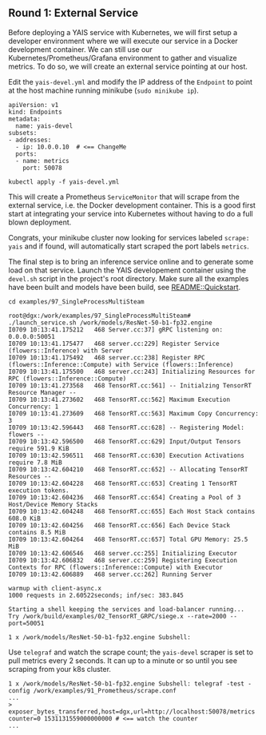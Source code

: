
## Round 1: External Service

Before deploying a YAIS service with Kubernetes, we will first setup a developer environment
where we will execute our service in a Docker development container. We can still use our
Kubernetes/Prometheus/Grafana environment to gather and visualize metrics.  To do so, we
will create an external service pointing at our host.

Edit the `yais-devel.yml` and modify the IP address of the `Endpoint` to point at the host machine running
minikube (`sudo minikube ip`). 

```
apiVersion: v1
kind: Endpoints
metadata:
  name: yais-devel
subsets:
- addresses:
  - ip: 10.0.0.10  # <== ChangeMe
  ports:
  - name: metrics
    port: 50078
```

```
kubectl apply -f yais-devel.yml
```

This will create a Prometheus `ServiceMonitor` that will scrape from the external service, i.e. the 
Docker development container.  This is a good first start at integrating your service into Kubernetes
without having to do a full blown deployment.

Congrats, your minikube cluster now looking for services labeled `scrape: yais` and if found, will
automatically start scraped the port labels `metrics`.  

The final step is to bring an inference service online and to generate some load on that service.
Launch the YAIS developement container using the `devel.sh` script in the project's root directory.
Make sure all the examples have been built and models have been build, 
see [README::Quickstart](README.md#quickstart). 

```
cd examples/97_SingleProcessMultiSteam

root@dgx:/work/examples/97_SingleProcessMultiSteam# ./launch_service.sh /work/models/ResNet-50-b1-fp32.engine
I0709 10:13:41.175212   468 Server.cc:37] gRPC listening on: 0.0.0.0:50051
I0709 10:13:41.175477   468 server.cc:229] Register Service (flowers::Inference) with Server
I0709 10:13:41.175492   468 server.cc:238] Register RPC (flowers::Inference::Compute) with Service (flowers::Inference)
I0709 10:13:41.175500   468 server.cc:243] Initializing Resources for RPC (flowers::Inference::Compute)
I0709 10:13:41.273568   468 TensorRT.cc:561] -- Initialzing TensorRT Resource Manager --
I0709 10:13:41.273602   468 TensorRT.cc:562] Maximum Execution Concurrency: 1
I0709 10:13:41.273609   468 TensorRT.cc:563] Maximum Copy Concurrency: 3
I0709 10:13:42.596443   468 TensorRT.cc:628] -- Registering Model: flowers --
I0709 10:13:42.596500   468 TensorRT.cc:629] Input/Output Tensors require 591.9 KiB
I0709 10:13:42.596511   468 TensorRT.cc:630] Execution Activations require 7.8 MiB
I0709 10:13:42.604210   468 TensorRT.cc:652] -- Allocating TensorRT Resources --
I0709 10:13:42.604228   468 TensorRT.cc:653] Creating 1 TensorRT execution tokens.
I0709 10:13:42.604236   468 TensorRT.cc:654] Creating a Pool of 3 Host/Device Memory Stacks
I0709 10:13:42.604248   468 TensorRT.cc:655] Each Host Stack contains 608.0 KiB
I0709 10:13:42.604256   468 TensorRT.cc:656] Each Device Stack contains 8.5 MiB
I0709 10:13:42.604264   468 TensorRT.cc:657] Total GPU Memory: 25.5 MiB
I0709 10:13:42.606546   468 server.cc:255] Initializing Executor
I0709 10:13:42.606832   468 server.cc:259] Registering Execution Contexts for RPC (flowers::Inference::Compute) with Executor
I0709 10:13:42.606889   468 server.cc:262] Running Server

warmup with client-async.x
1000 requests in 2.60522seconds; inf/sec: 383.845

Starting a shell keeping the services and load-balancer running...
Try /work/build/examples/02_TensorRT_GRPC/siege.x --rate=2000 --port=50051

1 x /work/models/ResNet-50-b1-fp32.engine Subshell:
```

Use `telegraf` and watch the scrape count; the `yais-devel` scraper is set to pull metrics every 2 seconds.
It can up to a minute or so until you see scraping from your k8s cluster.

```
1 x /work/models/ResNet-50-b1-fp32.engine Subshell: telegraf -test -config /work/examples/91_Prometheus/scrape.conf
...
> exposer_bytes_transferred,host=dgx,url=http://localhost:50078/metrics counter=0 1531131559000000000 # <== watch the counter
...
```
